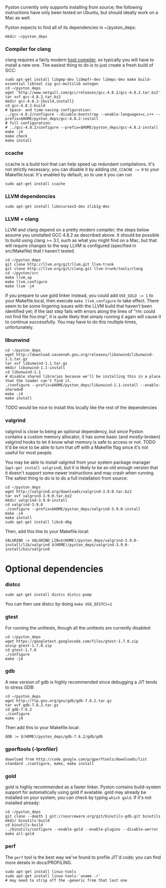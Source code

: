 Pyston currently only supports installing from source; the following instructions have only been tested on Ubuntu, but should ideally work on a Mac as well.

Pyston expects to find all of its dependencies in ~/pyston_deps:
```
mkdir ~/pyston_deps
```

### Compiler for clang

clang requires a fairly modern [host compiler](http://llvm.org/docs/GettingStarted.html#host-c-toolchain-both-compiler-and-standard-library), so typically you will have to install a new one.  The easiest thing to do is to just create a fresh build of GCC:

```
sudo apt-get install libgmp-dev libmpfr-dev libmpc-dev make build-essential libtool zip gcc-multilib autogen
cd ~/pyston_deps
wget 'http://www.netgull.com/gcc/releases/gcc-4.8.2/gcc-4.8.2.tar.bz2'
tar xvf gcc-4.8.2.tar.bz2
mkdir gcc-4.8.2-{build,install}
cd gcc-4.8.2-build
# Space- and time-saving configuration:
../gcc-4.8.2/configure --disable-bootstrap --enable-languages=c,c++ --prefix=$HOME/pyston_deps/gcc-4.8.2-install
# full configuration:
# ../gcc-4.8.2/configure --prefix=$HOME/pyston_deps/gcc-4.8.2-install
make -j4
make check
make install
```

### ccache

ccache is a build tool that can help speed up redundant compilations.  It's not strictly necessary; you can disable it by adding `USE_CCACHE := 0` to your Makefile.local.  It's enabled by default, so to use it you can run
```
sudo apt-get install ccache
```

### LLVM dependencies
```
sudo apt-get install libncurses5-dev zlib1g-dev
```

### LLVM + clang

LLVM and clang depend on a pretty modern compiler; the steps below assume you uinstalled GCC 4.8.2 as described above.  It should be possible to build using clang >= 3.1, such as what you might find on a Mac, but that will require changes to the way LLVM is configured (specified in src/Makefile) that I haven't tested.

```
cd ~/pyston_deps
git clone http://llvm.org/git/llvm.git llvm-trunk
git clone http://llvm.org/git/clang.git llvm-trunk/tools/clang
cd ~/pyston/src
make llvm_up
make llvm_configure
make llvm -j4
```

If you prepare to use gold linker instead, you could add `USE_GOLD := 1` to your Makefile.local, then execute `make llvm_configure` to take effect.
There seem to be some lingering issues with the LLVM build that haven't been identified yet; if the last step fails with errors along the lines of "rm: could not find file foo.tmp", it is quite likely that simply running it again will cause it to continue successfully.  You may have to do this multiple times, unfortunately.

### libunwind

```
cd ~/pyston_deps
wget http://download.savannah.gnu.org/releases/libunwind/libunwind-1.1.tar.gz
tar xvf libunwind-1.1.tar.gz
mkdir libunwind-1.1-install
cd libunwind-1.1
# disable shared libraries because we'll be installing this in a place that the loader can't find it.
./configure --prefix=$HOME/pyston_deps/libunwind-1.1-install --enable-shared=0
make -j4
make install
```

TODO would be nice to install this locally like the rest of the dependencies

### valgrind

valgrind is close to being an optional dependency, but since Pyston contains a custom memory allocator, it has some basic (and mostly-broken) valgrind hooks to let it know what memory is safe to access or not.  TODO it'd be nice to be able to turn that off with a Makefile flag since it's not useful for most people.

You may be able to install valgrind from your system package manager (`apt-get install valgrind`), but it is likely to be an old enough version that it doesn't support some newer instructions and may crash when running.  The safest thing to do is to do a full installation from source:

```
cd ~/pyston_deps
wget http://valgrind.org/downloads/valgrind-3.9.0.tar.bz2
tar xvf valgrind-3.9.0.tar.bz2
mkdir valgrind-3.9.0-install
cd valgrind-3.9.0
./configure --prefix=$HOME/pyston_deps/valgrind-3.9.0-install
make -j4
make install
sudo apt-get install libc6-dbg
```

Then, add this line to your Makefile.local:
```
VALGRIND := VALGRIND_LIB=$(HOME)/pyston_deps/valgrind-3.9.0-install/lib/valgrind $(HOME)/pyston_deps/valgrind-3.9.0-install/bin/valgrind
```

# Optional dependencies

### distcc
```
sudo apt-get install distcc distcc-pump
```

You can then use distcc by doing `make USE_DISTCC=1`

### gtest

For running the unittests, though all the unittests are currently disabled:

```
cd ~/pyston_deps
wget https://googletest.googlecode.com/files/gtest-1.7.0.zip
unzip gtest-1.7.0.zip
cd gtest-1.7.0
./configure
make -j4
```

### gdb
A new version of gdb is highly recommended since debugging a JIT tends to stress GDB:

```
cd ~/pyston_deps
wget http://ftp.gnu.org/gnu/gdb/gdb-7.6.2.tar.gz
tar xvf gdb-7.6.2.tar.gz
cd gdb-7.6.2
./configure
make -j4
```

Then add this to your Makefile.local:
```
GDB := $(HOME)/pyston_deps/gdb-7.6.2/gdb/gdb
```

### gperftools (-lprofiler)
```
download from http://code.google.com/p/gperftools/downloads/list
standard ./configure, make, make install
```

### gold

gold is highly recommended as a faster linker.  Pyston contains build-system support for automatically using gold if available.  gold may already be installed on your system; you can check by typing `which gold`.  If it's not installed already:

```
cd ~/pyston_deps
git clone --depth 1 git://sourceware.org/git/binutils-gdb.git binutils
mkdir binutils-build
cd binutils-build
../binutils/configure --enable-gold --enable-plugins --disable-werror
make all-gold
```

### perf
The `perf` tool is the best way we've found to profile JIT'd code; you can find more details in docs/PROFILING.

```
sudo apt-get install linux-tools
sudo apt-get install linux-tools-`uname -r`
# may need to strip off the -generic from that last one
```


